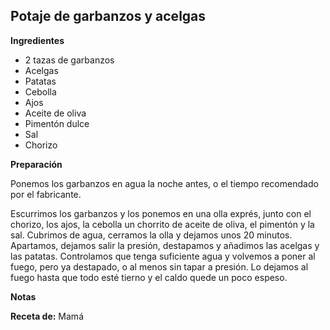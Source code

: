## Potaje de garbanzos y acelgas

**Ingredientes**

- 2 tazas de garbanzos
- Acelgas
- Patatas
- Cebolla
- Ajos
- Aceite de oliva
- Pimentón dulce
- Sal
- Chorizo

**Preparación**

Ponemos los garbanzos en agua la noche antes, o el tiempo recomendado por el fabricante. 

Escurrimos los garbanzos y los ponemos en una olla exprés, junto con el chorizo, los ajos, la cebolla un chorrito de aceite de oliva, el pimentón y la sal. Cubrimos de agua, cerramos la olla y dejamos unos 20 minutos. Apartamos, dejamos salir la presión, destapamos y añadimos las acelgas y las patatas. Controlamos que tenga suficiente agua y volvemos a poner al fuego, pero ya destapado, o al menos sin tapar a presión. Lo dejamos al fuego hasta que todo esté tierno y el caldo quede un poco espeso.

**Notas**


**Receta de:** Mamá